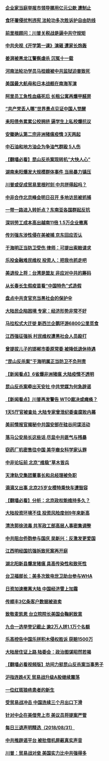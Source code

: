 #### [企业家当庭举报市领导挪用亿元公款 遭制止](../pages/nsc413/n10685324.md) 

#### [食环署侵扰判违宪 法轮功多次胜诉护自由防线](../pages/nsc413/n10685081.md) 

#### [前里根顾问：川普关税战是逼中共守规矩](../pages/nsc413/n10685266.md) 

#### [中共央视《开学第一课》演砸 遭家长炮轰](../pages/nsc413/n10685062.md) 

#### [姜湃被黑龙江警察虐杀 沉冤十一载](../pages/nsc413/n10685104.md) 

#### [河南法轮功学员马桂娥被中共监狱迫害致死](../pages/nsc413/n10684974.md) 

#### [美国最大航母和日本战舰在南海军演](../pages/nsc413/n10685158.md) 

#### [阿里员工急性血癌死后 长租公寓再爆甲醛房](../pages/nsc413/n10685128.md) 

#### [“共产党丢人哪”世界景点见证中国人觉醒](../pages/nsc413/n10679288.md) 

#### [耒阳债务累累公校拥挤 逼学生上私校爆抗议](../pages/nsc413/n10685076.md) 

#### [安徽确认第二宗非洲猪瘟疫情 3天两起](../pages/nsc413/n10685135.md) 

#### [中石油和地方油企为争油气群殴 5人伤](../pages/nsc413/n10685037.md) 

#### [【翻墙必看】昆山反杀案现转机“大快人心”](../pages/nsc413/n10684167.md) 

#### [湖南耒阳爆发大规模群体事件 当局暴力镇压](../pages/nsc413/n10684804.md) 

#### [川普或促成贸易里根时刻 中共拼得起吗？](../pages/nsc413/n10684311.md) 

#### [中非合作北京峰会明日召开 多地访民被抓捕](../pages/nsc413/n10684545.md) 

#### [一带一路进入转折点？东南亚各国群起反抗](../pages/nsc413/n10684758.md) 

#### [深圳劳工成本高出越南11倍 1.5万企业撤离](../pages/nsc413/n10684401.md) 

#### [传刘强东涉性侵在美被捕 京东回应否认](../pages/nsc413/n10684729.md) 

#### [于海明正当防卫受伤 律师：可提出索赔请求](../pages/nsc413/n10684368.md) 

#### [乐投金融难民维权 投资人：把我也抓走吧](../pages/nsc413/n10684333.md) 

#### [美退役上将：台湾是盟友 非应对中共的筹码](../pages/nsc413/n10684530.md) 

#### [从长春长生假疫苗看“中国特色”式造假](../pages/nsc413/n10684053.md) 

#### [盘点中共贪官充当黑社会的保护伞](../pages/nsc413/n10684140.md) 

#### [大陆民企陷困境 专家：经济形势非常不好](../pages/nsc413/n10684142.md) 

#### [马拉松式大迁徙 新西兰企鹅环游6800公里觅食](../pages/nsc413/n10684104.md) 

#### [江西强征强拆 村民维权遭黑社会人员殴打](../pages/nsc413/n10684060.md) 

#### [曾提拔儿子的邯郸市委原常委 被降低退休待遇](../pages/nsc413/n10684020.md) 

#### [“昆山反杀案”于海明属正当防卫不负刑责](../pages/nsc413/n10684019.md) 

#### [【新闻看点】6省爆非洲猪瘟 大陆疫情不透明](../pages/nsc413/n10683869.md) 

#### [昆山反杀案牵出天安社 中共党媒为何急辟谣](../pages/nsc413/n10682773.md) 

#### [【新闻看点】川普再发警告 WTO裁决或瘫痪？](../pages/nsc413/n10683750.md) 

#### [1天5厅官被查处 大陆专家曾泄纪委查腐败内幕](../pages/nsc413/n10683839.md) 

#### [美前情报官揭秘中共国安部在硅谷间谍活动](../pages/nsc413/n10682592.md) 

#### [落马公安局长这些话 尽显中共匪气与残暴](../pages/nsc413/n10683808.md) 

#### [窃药厂机密售往中国 美华裔女科学家认罪](../pages/nsc413/n10683803.md) 

#### [中非论坛前 北京“维稳”草木皆兵](../pages/nsc413/n10683690.md) 

#### [天津轨交集团董事长和总经理被免职](../pages/nsc413/n10683711.md) 

#### [滴滴又出事 北京25岁女模特乘快车遭毁容](../pages/nsc413/n10683521.md) 

#### [【翻墙必看】分析：北京政权能维持多久？](../pages/nsc413/n10682681.md) 

#### [大陆投资环境不佳 投资风险度创9年来新高](../pages/nsc413/n10682957.md) 

#### [清洗郭徐流毒 共军政工部高层人事密集调整](../pages/nsc413/n10683575.md) 

#### [中共阻台侨胞参与国庆 吴新兴：反激发更爱国](../pages/nsc413/n10683491.md) 

#### [江西明经国抗强拆致死案再开庭](../pages/nsc413/n10683410.md) 

#### [湖北阳新县爆发猪瘟 具高传染性和致死性](../pages/nsc413/n10683222.md) 

#### [台卫福部长：美多次致电世卫助台参与WHA](../pages/nsc413/n10683438.md) 

#### [日资加速撤离大陆 中国经济雪上加霜](../pages/nsc413/n10683213.md) 

#### [传顺丰3亿条客户数据被盗卖](../pages/nsc413/n10683272.md) 

#### [致敬麦凯恩 台立院院长美国会鞠躬致意](../pages/nsc413/n10683294.md) 

#### [九合一选举登记截止 逾2万人拼1.1万个名额](../pages/nsc413/n10683228.md) 

#### [乐高控告中国乐拼积木侵权胜诉 获赔1500万](../pages/nsc413/n10683159.md) 

#### [大陆居住证上路 陆委会：政治图谋昭然若揭](../pages/nsc413/n10683109.md) 

#### [【翻墙必看视频版】坊间力挺昆山反杀案当事男子](../pages/nsc413/n10677519.md) 

#### [沪指连跌4天 贸易战升级A股继续震荡](../pages/nsc413/n10682698.md) 

#### [一位红斑狼疮患者的新生](../pages/nsc413/n10676361.md) 

#### [受贸易战冲击 中国连续三个月出口下滑](../pages/nsc413/n10682126.md) 

#### [针对中企在美借壳上市 美议员将提案严管](../pages/nsc413/n10682462.md) 

#### [每日三退声明精选（2018/08/31）](../pages/nsc413/n10682762.md) 

#### [中共推辟谣平台 被批借机屏蔽真实声音](../pages/nsc413/n10681777.md) 

#### [川普：贸易战对垒 美国实力比中共强得多](../pages/nsc413/n10681759.md) 

